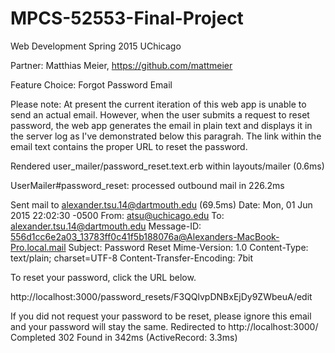 # MPCS-52553-Final-Project

Web Development 
Spring 2015
UChicago

Partner: Matthias Meier, https://github.com/mattmeier

Feature Choice: Forgot Password Email 

Please note: 
At present the current iteration of this web app is unable to send an actual email. However, when the user submits a request to reset password, the web app generates the email in plain text and displays it in the server log as I've demonstrated below this paragrah. The link within the email text contains the proper URL to reset the password. 

Rendered user_mailer/password_reset.text.erb within layouts/mailer (0.6ms)

UserMailer#password_reset: processed outbound mail in 226.2ms

Sent mail to alexander.tsu.14@dartmouth.edu (69.5ms)
Date: Mon, 01 Jun 2015 22:02:30 -0500
From: atsu@uchicago.edu
To: alexander.tsu.14@dartmouth.edu
Message-ID: <556d1cc6e2a03_13783ff0c41f5b188076a@Alexanders-MacBook-Pro.local.mail>
Subject: Password Reset
Mime-Version: 1.0
Content-Type: text/plain;
 charset=UTF-8
Content-Transfer-Encoding: 7bit

To reset your password, click the URL below.

http://localhost:3000/password_resets/F3QQlvpDNBxEjDy9ZWbeuA/edit

If you did not request your password to be reset, please ignore this email and your password will stay the same.
Redirected to http://localhost:3000/
Completed 302 Found in 342ms (ActiveRecord: 3.3ms)
